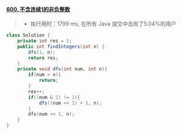 #### [600. 不含连续1的非负整数](https://leetcode-cn.com/problems/non-negative-integers-without-consecutive-ones/)

> - 执行用时：1799 ms, 在所有 Java 提交中击败了5.04%的用户

```java
class Solution {
    private int res = 1;
    public int findIntegers(int n) {
        dfs(1, n);
        return res;
    }
    private void dfs(int num, int n){
        if(num > n){
            return;
        }
        res++;
        if((num & 1) != 1){
            dfs((num << 1) + 1, n);
        }
        dfs(num << 1, n);
    }
}
```


